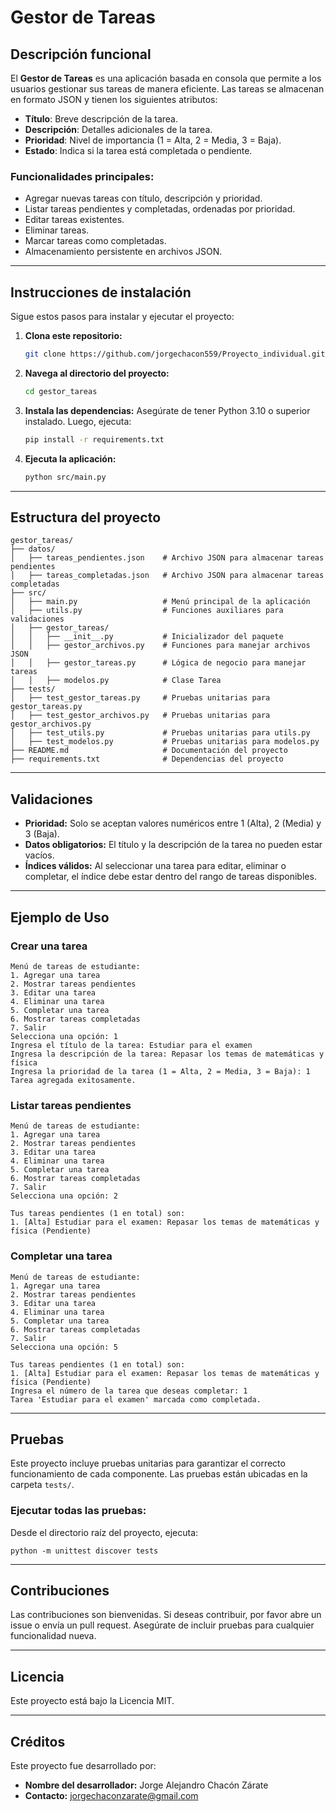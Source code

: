 # Gestor de Tareas

## Descripción funcional
El **Gestor de Tareas** es una aplicación basada en consola que permite a los usuarios gestionar sus tareas de manera eficiente. Las tareas se almacenan en formato JSON y tienen los siguientes atributos:
- **Título**: Breve descripción de la tarea.
- **Descripción**: Detalles adicionales de la tarea.
- **Prioridad**: Nivel de importancia (1 = Alta, 2 = Media, 3 = Baja).
- **Estado**: Indica si la tarea está completada o pendiente.

### Funcionalidades principales:
- Agregar nuevas tareas con título, descripción y prioridad.
- Listar tareas pendientes y completadas, ordenadas por prioridad.
- Editar tareas existentes.
- Eliminar tareas.
- Marcar tareas como completadas.
- Almacenamiento persistente en archivos JSON.

---

## Instrucciones de instalación
Sigue estos pasos para instalar y ejecutar el proyecto:

1. **Clona este repositorio:**
   ```bash
   git clone https://github.com/jorgechacon559/Proyecto_individual.git
   ```

2. **Navega al directorio del proyecto:**
   ```bash
   cd gestor_tareas
   ```

3. **Instala las dependencias:**
   Asegúrate de tener Python 3.10 o superior instalado. Luego, ejecuta:
   ```bash
   pip install -r requirements.txt
   ```

4. **Ejecuta la aplicación:**
   ```bash
   python src/main.py
   ```

---

## Estructura del proyecto

```
gestor_tareas/
├── datos/
│   ├── tareas_pendientes.json    # Archivo JSON para almacenar tareas pendientes
│   ├── tareas_completadas.json   # Archivo JSON para almacenar tareas completadas
├── src/
│   ├── main.py                   # Menú principal de la aplicación
│   ├── utils.py                  # Funciones auxiliares para validaciones
│   ├── gestor_tareas/
│   │   ├── __init__.py           # Inicializador del paquete
│   │   ├── gestor_archivos.py    # Funciones para manejar archivos JSON
│   │   ├── gestor_tareas.py      # Lógica de negocio para manejar tareas
│   │   ├── modelos.py            # Clase Tarea
├── tests/
│   ├── test_gestor_tareas.py     # Pruebas unitarias para gestor_tareas.py
│   ├── test_gestor_archivos.py   # Pruebas unitarias para gestor_archivos.py
│   ├── test_utils.py             # Pruebas unitarias para utils.py
│   ├── test_modelos.py           # Pruebas unitarias para modelos.py
├── README.md                     # Documentación del proyecto
├── requirements.txt              # Dependencias del proyecto
```

---

## Validaciones

- **Prioridad:** Solo se aceptan valores numéricos entre 1 (Alta), 2 (Media) y 3 (Baja).
- **Datos obligatorios:** El título y la descripción de la tarea no pueden estar vacíos.
- **Índices válidos:** Al seleccionar una tarea para editar, eliminar o completar, el índice debe estar dentro del rango de tareas disponibles.

---

## Ejemplo de Uso

### Crear una tarea
```
Menú de tareas de estudiante:
1. Agregar una tarea
2. Mostrar tareas pendientes
3. Editar una tarea
4. Eliminar una tarea
5. Completar una tarea
6. Mostrar tareas completadas
7. Salir
Selecciona una opción: 1
Ingresa el título de la tarea: Estudiar para el examen
Ingresa la descripción de la tarea: Repasar los temas de matemáticas y física
Ingresa la prioridad de la tarea (1 = Alta, 2 = Media, 3 = Baja): 1
Tarea agregada exitosamente.
```

### Listar tareas pendientes
```
Menú de tareas de estudiante:
1. Agregar una tarea
2. Mostrar tareas pendientes
3. Editar una tarea
4. Eliminar una tarea
5. Completar una tarea
6. Mostrar tareas completadas
7. Salir
Selecciona una opción: 2

Tus tareas pendientes (1 en total) son:
1. [Alta] Estudiar para el examen: Repasar los temas de matemáticas y física (Pendiente)
```

### Completar una tarea
```
Menú de tareas de estudiante:
1. Agregar una tarea
2. Mostrar tareas pendientes
3. Editar una tarea
4. Eliminar una tarea
5. Completar una tarea
6. Mostrar tareas completadas
7. Salir
Selecciona una opción: 5

Tus tareas pendientes (1 en total) son:
1. [Alta] Estudiar para el examen: Repasar los temas de matemáticas y física (Pendiente)
Ingresa el número de la tarea que deseas completar: 1
Tarea 'Estudiar para el examen' marcada como completada.
```

---

## Pruebas

Este proyecto incluye pruebas unitarias para garantizar el correcto funcionamiento de cada componente. Las pruebas están ubicadas en la carpeta `tests/`.

### Ejecutar todas las pruebas:
Desde el directorio raíz del proyecto, ejecuta:
```
python -m unittest discover tests
```

---

## Contribuciones

Las contribuciones son bienvenidas. Si deseas contribuir, por favor abre un issue o envía un pull request. Asegúrate de incluir pruebas para cualquier funcionalidad nueva.

---

## Licencia

Este proyecto está bajo la Licencia MIT.

---

## Créditos

Este proyecto fue desarrollado por:
- **Nombre del desarrollador:** Jorge Alejandro Chacón Zárate
- **Contacto:** jorgechaconzarate@gmail.com